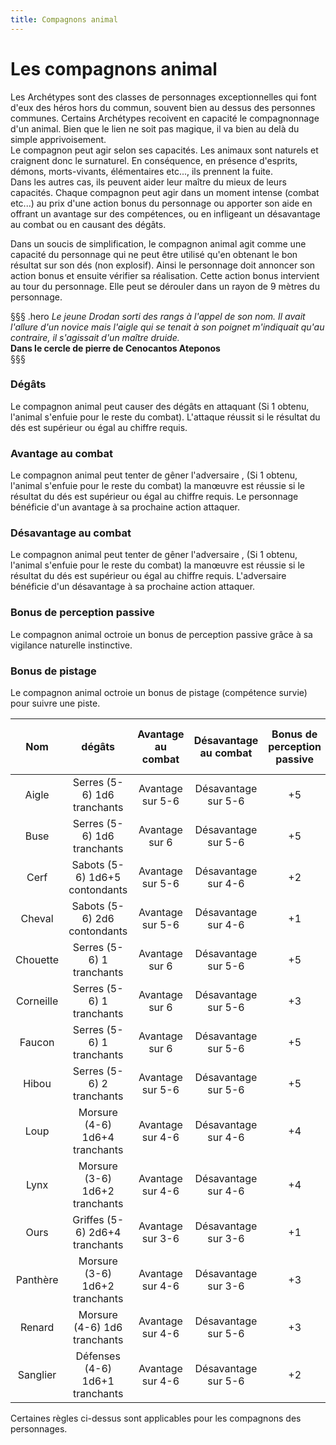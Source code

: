 ```yaml
---
title: Compagnons animal
---
```

# Les compagnons animal
Les Archétypes sont des classes de personnages exceptionnelles qui font d'eux des héros hors du commun, souvent bien au dessus des personnes communes. Certains Archétypes recoivent en capacité le compagnonnage d'un animal. Bien que le lien ne soit pas magique, il va bien au delà du simple apprivoisement.  
Le compagnon peut agir selon ses capacités. Les animaux sont naturels et craignent donc le surnaturel. En conséquence, en présence d'esprits, démons, morts-vivants, élémentaires etc..., ils prennent la fuite.  
Dans les autres cas, ils peuvent aider leur maître du mieux de leurs capacités. Chaque compagnon peut agir dans un moment intense (combat etc...) au prix d'une action bonus du personnage ou apporter son aide en offrant un avantage sur des compétences, ou en infligeant un désavantage au combat ou en causant des dégâts.   

Dans un soucis de simplification, le compagnon animal agit comme une capacité du personnage qui ne peut être utilisé qu'en obtenant le bon résultat sur son dés (non explosif). Ainsi le personnage doit annoncer son action bonus et ensuite vérifier sa réalisation. Cette action bonus intervient au tour du personnage. Elle peut se dérouler dans un rayon de 9 mètres du personnage.   

§§§ .hero
*Le jeune Drodan sorti des rangs à l'appel de son nom. Il avait l'allure d'un novice mais l'aigle qui se tenait à son poignet m'indiquait qu'au contraire, il s'agissait d'un maître druide.*         
**Dans le cercle de pierre de Cenocantos Ateponos**   
§§§   


### Dégâts
Le compagnon animal peut causer des dégâts en attaquant (Si 1 obtenu, l'animal s'enfuie pour le reste du combat). L'attaque réussit si le résultat du dés est supérieur ou égal au chiffre requis.

### Avantage au combat
Le compagnon animal peut tenter de gêner l'adversaire , (Si 1 obtenu, l'animal s'enfuie pour le reste du combat) la manœuvre est réussie si le résultat du dés est supérieur ou égal au chiffre requis. Le personnage bénéficie d'un avantage à sa prochaine action attaquer.

### Désavantage au combat
Le compagnon animal peut tenter de gêner l'adversaire , (Si 1 obtenu, l'animal s'enfuie pour le reste du combat) la manœuvre est réussie si le résultat du dés est supérieur ou égal au chiffre requis. L'adversaire bénéficie d'un désavantage à sa prochaine action attaquer.

### Bonus de perception passive
Le compagnon animal octroie un bonus de perception passive grâce à sa vigilance naturelle instinctive.   

### Bonus de pistage
Le compagnon animal octroie un bonus de pistage (compétence survie) pour suivre une piste.


|Nom|dégâts|Avantage au combat|Désavantage au combat|Bonus de perception passive|Bonus de pistage (Survie)|
|:-:|:-:|:-:|:-:|:-:|:-:|
|Aigle|Serres (5-6) 1d6 tranchants|Avantage sur 5-6|Désavantage sur 5-6|+5|-|
|Buse|Serres (5-6) 1d6 tranchants|Avantage sur 6|Désavantage sur 5-6|+5|-|
|Cerf|Sabots (5-6) 1d6+5 contondants|Avantage sur 5-6|Désavantage sur 4-6|+2|-|
|Cheval|Sabots (5-6) 2d6 contondants|Avantage sur 5-6|Désavantage sur 4-6|+1|-|
|Chouette|Serres (5-6) 1 tranchants|Avantage sur 6|Désavantage sur 5-6|+5|-|
|Corneille|Serres (5-6) 1 tranchants|Avantage sur 6|Désavantage sur 5-6|+3|-|
|Faucon|Serres (5-6) 1 tranchants|Avantage sur 6|Désavantage sur 5-6|+5|-|
|Hibou| Serres (5-6) 2 tranchants|Avantage sur 5-6|Désavantage sur 5-6|+5|-|
|Loup|Morsure (4-6) 1d6+4 tranchants|Avantage sur 4-6|Désavantage sur 4-6|+4|+5|    
|Lynx|Morsure (3-6) 1d6+2 tranchants|Avantage sur 4-6|Désavantage sur 4-6|+4|+4|      
|Ours|Griffes (5-6) 2d6+4 tranchants|Avantage sur 3-6|Désavantage sur 3-6|+1|+2|      
|Panthère|Morsure (3-6) 1d6+2 tranchants|Avantage sur 4-6|Désavantage sur 3-6|+3|+1|       
|Renard|Morsure (4-6) 1d6 tranchants|Avantage sur 4-6|Désavantage sur 5-6|+3|+3|    
|Sanglier|Défenses (4-6) 1d6+1 tranchants|Avantage sur 4-6|Désavantage sur 5-6|+2|+2|     

Certaines règles ci-dessus sont applicables pour les compagnons des personnages.
